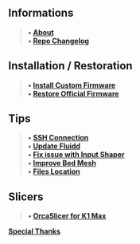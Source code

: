 ## Informations
> **• [About](https://github.com/Guilouz/Creality-K1-and-K1-Max/wiki)** <br />
> **• [Repo Changelog](https://github.com/Guilouz/Creality-K1-and-K1-Max/wiki/Repo-Changelog)** <br />
## Installation / Restoration
> **• [Install Custom Firmware](https://github.com/Guilouz/Creality-K1-and-K1-Max/wiki/Install-Custom-Firmware)** <br />
> **• [Restore Official Firmware](https://github.com/Guilouz/Creality-K1-and-K1-Max/wiki/Restore-Official-Firmware)** <br />
## Tips
> **• [SSH Connection](https://github.com/Guilouz/Creality-K1-and-K1-Max/wiki/SSH-Connection)** <br />
> **• [Update Fluidd](https://github.com/Guilouz/Creality-K1-and-K1-Max/wiki/Update-Fluidd)** <br />
> **• [Fix issue with Input Shaper](https://github.com/Guilouz/Creality-K1-and-K1-Max/wiki/Fix-issue-with-Input-Shaper)** <br />
> **• [Improve Bed Mesh](https://github.com/Guilouz/Creality-K1-and-K1-Max/wiki/Improve-Bed-Mesh)** <br />
> **• [Files Location](https://github.com/Guilouz/Creality-K1-and-K1-Max/wiki/Files-Location)** <br />
## Slicers
> **• [OrcaSlicer for K1 Max](https://github.com/Guilouz/Creality-K1-and-K1-Max/wiki/OrcaSlicer-for-K1-Max)** <br />

**[Special Thanks](https://github.com/Guilouz/Creality-K1-and-K1-Max/wiki/Special-Thanks)** <br />